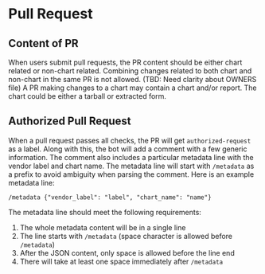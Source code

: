 # Pull Request

## Content of PR

When users submit pull requests, the PR content should be either chart related
or non-chart related.  Combining changes related to both chart and non-chart in
the same PR is not allowed.  (TBD: Need clarity about OWNERS file) A PR making
changes to a chart may contain a chart and/or report.  The chart could be either
a tarball or extracted form.

## Authorized Pull Request

When a pull request passes all checks, the PR will get `authorized-request` as a
label.  Along with this, the bot will add a comment with a few generic
information.  The comment also includes a particular metadata line with the
vendor label and chart name.  The metadata line will start with `/metadata` as a
prefix to avoid ambiguity when parsing the comment. Here is an example metadata
line:

```
/metadata {"vendor_label": "label", "chart_name": "name"}
```

The metadata line should meet the following requirements:

1. The whole metadata content will be in a single line
2. The line starts with `/metadata` (space character is allowed before `/metadata`)
3. After the JSON content, only space is allowed before the line end
4. There will take at least one space immediately after `/metadata`
